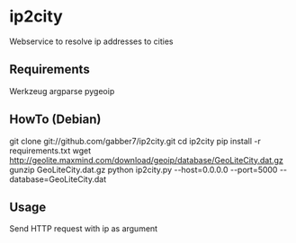 ip2city
==========

Webservice to resolve ip addresses to cities


Requirements
-------------

Werkzeug
argparse
pygeoip

HowTo (Debian)
---------------

git clone git://github.com/gabber7/ip2city.git
cd ip2city
pip install -r requirements.txt
wget http://geolite.maxmind.com/download/geoip/database/GeoLiteCity.dat.gz
gunzip GeoLiteCity.dat.gz
python ip2city.py --host=0.0.0.0 --port=5000 --database=GeoLiteCity.dat

Usage
------

Send HTTP request with ip as argument
